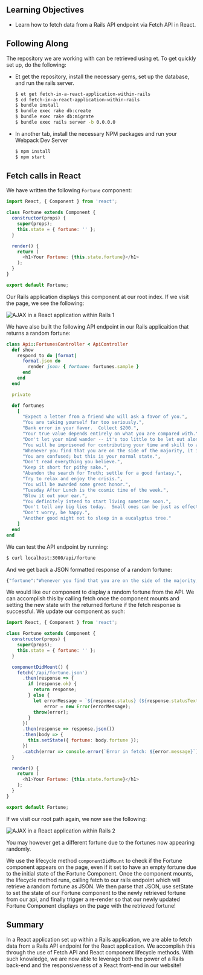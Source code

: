 ## Learning Objectives
* Learn how to fetch data from a Rails API endpoint via Fetch API in React.

## Following Along
The repository we are working with can be retrieved using et. To get
quickly set up, do the following:

* Et get the repository, install the necessary gems, set up
    the database, and run the rails server.

    ```sh
    $ et get fetch-in-a-react-application-within-rails
    $ cd fetch-in-a-react-application-within-rails
    $ bundle install
    $ bundle exec rake db:create
    $ bundle exec rake db:migrate
    $ bundle exec rails server -b 0.0.0.0
    ```

* In another tab, install the necessary NPM packages and run your Webpack Dev Server

    ```sh
    $ npm install
    $ npm start
    ```

## Fetch calls in React

We have written the following `Fortune` component:

```javascript
import React, { Component } from 'react';

class Fortune extends Component {
  constructor(props) {
    super(props);
    this.state = { fortune: '' };
  }

  render() {
    return (
      <h1>Your Fortune: {this.state.fortune}</h1>
    );
  }
}

export default Fortune;
```

Our Rails application displays this component at our root index. If we visit the
page, we see the following:

![AJAX in a React application within Rails 1][ajax-in-a-react-application-within-rails-1]

We have also built the following API endpoint in our Rails applicaition that
returns a random fortune:

```ruby
class Api::FortunesController < ApiController
  def show
    respond_to do |format|
      format.json do
        render json: { fortune: fortunes.sample }
      end
    end
  end

  private

  def fortunes
    [
      "Expect a letter from a friend who will ask a favor of you.",
      "You are taking yourself far too seriously.",
      "Bank error in your favor.  Collect $200.",
      "Your true value depends entirely on what you are compared with.",
      "Don't let your mind wander -- it's too little to be let out alone.",
      "You will be imprisoned for contributing your time and skill to a bank robbery.",
      "Whenever you find that you are on the side of the majority, it is time to reform.",
      "You are confused; but this is your normal state.",
      "Don't read everything you believe.",
      "Keep it short for pithy sake.",
      "Abandon the search for Truth; settle for a good fantasy.",
      "Try to relax and enjoy the crisis.",
      "You will be awarded some great honor.",
      "Tuesday After Lunch is the cosmic time of the week.",
      "Blow it out your ear.",
      "You definitely intend to start living sometime soon.",
      "Don't tell any big lies today.  Small ones can be just as effective.",
      "Don't worry, be happy.",
      "Another good night not to sleep in a eucalyptus tree."
    ]
  end
end
```

We can test the API endpoint by running:

```sh
$ curl localhost:3000/api/fortune
```

And we get back a JSON formatted response of a random fortune:

```sh
{"fortune":"Whenever you find that you are on the side of the majority, it is time to reform."}
```

We would like our component to display a random fortune from the API. We can
accomplish this by calling fetch once the component mounts and setting the new
state with the returned fortune if the fetch response is successful. We update
our component as such:

```javascript
import React, { Component } from 'react';

class Fortune extends Component {
  constructor(props) {
    super(props);
    this.state = { fortune: '' };
  }

  componentDidMount() {
    fetch('/api/fortune.json')
      .then(response => {
        if (response.ok) {
          return response;
        } else {
          let errorMessage = `${response.status} (${response.statusText})`,
              error = new Error(errorMessage);
          throw(error);
        }
      })
      .then(response => response.json())
      .then(body => {
        this.setState({ fortune: body.fortune });
      })
      .catch(error => console.error(`Error in fetch: ${error.message}`));
  }

  render() {
    return (
      <h1>Your Fortune: {this.state.fortune}</h1>
    );
  }
}

export default Fortune;

```

If we visit our root path again, we now see the following:

![AJAX in a React application within Rails 2][ajax-in-a-react-application-within-rails-2]

You may however get a different fortune due to the fortunes now appearing randomly.

We use the lifecycle method `componentDidMount` to check if the Fortune component appears on the page, even if it set to have an empty fortune due to the initial state of the Fortune Component. Once the component mounts, the lifecycle method runs, calling fetch to our rails endpoint which will retrieve a random fortune as JSON. We then parse that JSON, use setState to set the state of our Fortune component to the newly retrieved fortune from our api, and finally trigger a re-render so that our newly updated Fortune Component displays on the page with the retrieved fortune!

## Summary
In a React application set up within a Rails application, we are able to fetch
data from a Rails API endpoint for the React application. We accomplish this
through the use of Fetch API and React component lifecycle methods. With such
knowledge, we are now able to leverage both the power of a Rails back-end and
the responsiveness of a React front-end in our website!

[ajax-in-a-react-application-within-rails-repository]: https://github.com/LaunchAcademy/ajax-in-a-react-application-within-rails
[ajax-in-a-react-application-within-rails-1]: https://s3.amazonaws.com/horizon-production/images/ajax-in-a-react-application-within-rails-1.png
[ajax-in-a-react-application-within-rails-2]: https://s3.amazonaws.com/horizon-production/images/ajax-in-a-react-application-within-rails-2.png
